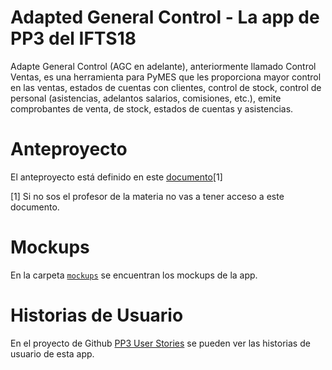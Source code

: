# Adapted General Control - La app de PP3 del IFTS18

Adapte General Control (AGC en adelante), anteriormente llamado Control Ventas, es una herramienta para PyMES que les proporciona mayor control en las ventas, estados de cuentas con clientes, control de stock, control de personal (asistencias, adelantos salarios, comisiones, etc.), emite comprobantes de venta, de stock, estados de cuentas y asistencias.

# Anteproyecto

El anteproyecto está definido en este [documento](https://docs.google.com/document/d/1ewNhouiW9S6hskT7KyjH7b0AV6gHdzrnj1Gb6qEgzzg/)[1]

[1] Si no sos el profesor de la materia no vas a tener acceso a este documento.

# Mockups

En la carpeta [`mockups`](/mockups/) se encuentran los mockups de la app.

# Historias de Usuario

En el proyecto de Github [PP3 User Stories](https://github.com/users/AtueBrian/projects/1)
se pueden ver las historias de usuario de esta app.
